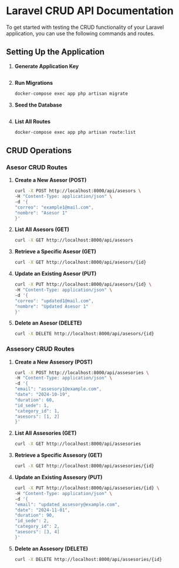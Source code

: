 # Laravel CRUD API Documentation

To get started with testing the CRUD functionality of your Laravel application, you can use the following commands and
routes.

## Setting Up the Application

1. **Generate Application Key**

   ```bash

   ```
2. **Run Migrations**

   ```bash
   docker-compose exec app php artisan migrate
   ```
3. **Seed the Database**

   ```bash

   ```
4. **List All Routes**

   ```bash
   docker-compose exec app php artisan route:list
   ```

## CRUD Operations

### Asesor CRUD Routes

1. **Create a New Asesor (POST)**

   ```bash
   curl -X POST http://localhost:8000/api/asesors \
   -H "Content-Type: application/json" \
   -d '{
   "correo": "example1@mail.com",
   "nombre": "Asesor 1"
   }'
   ```
2. **List All Asesors (GET)**

   ```bash
   curl -X GET http://localhost:8000/api/asesors
   ```
3. **Retrieve a Specific Asesor (GET)**

   ```bash
   curl -X GET http://localhost:8000/api/asesors/{id}
   ```
4. **Update an Existing Asesor (PUT)**

   ```bash
   curl -X PUT http://localhost:8000/api/asesors/{id} \
   -H "Content-Type: application/json" \
   -d '{
   "correo": "updated1@mail.com",
   "nombre": "Updated Asesor 1"
   }'
   ```
5. **Delete an Asesor (DELETE)**

   ```bash
   curl -X DELETE http://localhost:8000/api/asesors/{id}
   ```

### Assesory CRUD Routes

1. **Create a New Assesory (POST)**

   ```bash
   curl -X POST http://localhost:8000/api/assesories \
   -H "Content-Type: application/json" \
   -d '{
   "email": "assesory1@example.com",
   "date": "2024-10-19",
   "duration": 60,
   "id_sede": 1,
   "category_id": 1,
   "asesors": [1, 2]
   }'
   ```
2. **List All Assesories (GET)**

   ```bash
   curl -X GET http://localhost:8000/api/assesories
   ```
3. **Retrieve a Specific Assesory (GET)**

   ```bash
   curl -X GET http://localhost:8000/api/assesories/{id}
   ```
4. **Update an Existing Assesory (PUT)**

   ```bash
   curl -X PUT http://localhost:8000/api/assesories/{id} \
   -H "Content-Type: application/json" \
   -d '{
   "email": "updated_assesory@example.com",
   "date": "2024-11-01",
   "duration": 90,
   "id_sede": 2,
   "category_id": 2,
   "asesors": [3, 4]
   }'
   ```
5. **Delete an Assesory (DELETE)**

   ```bash
   curl -X DELETE http://localhost:8000/api/assesories/{id}
   ```
